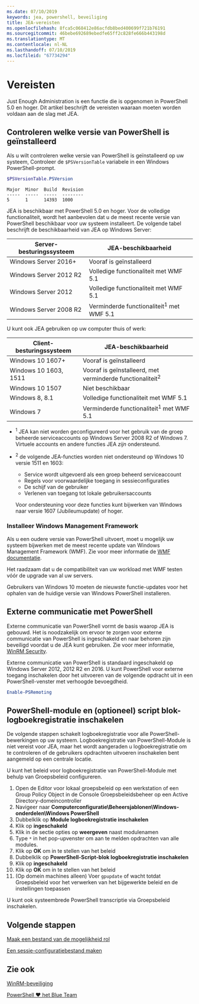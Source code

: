 ```yaml
---
ms.date: 07/10/2019
keywords: jea, powershell, beveiliging
title: JEA-vereisten
ms.openlocfilehash: 8fca5c068412e86acfdb8bed400699f721b76191
ms.sourcegitcommit: 46bebe692689ebedfe65ff2c828fe666b443198d
ms.translationtype: MT
ms.contentlocale: nl-NL
ms.lasthandoff: 07/10/2019
ms.locfileid: "67734294"
---
```

# <a name="prerequisites"></a>Vereisten

Just Enough Administration is een functie die is opgenomen in PowerShell 5.0 en hoger. Dit artikel beschrijft de vereisten waaraan moeten worden voldaan aan de slag met JEA.


## <a name="check-which-version-of-powershell-is-installed"></a>Controleren welke versie van PowerShell is geïnstalleerd

Als u wilt controleren welke versie van PowerShell is geïnstalleerd op uw systeem, Controleer de `$PSVersionTable` variabele in een Windows PowerShell-prompt.

```powershell
$PSVersionTable.PSVersion
```

```Output
Major  Minor  Build  Revision
-----  -----  -----  --------
5      1      14393  1000
```

JEA is beschikbaar met PowerShell 5.0 en hoger. Voor de volledige functionaliteit, wordt het aanbevolen dat u de meest recente versie van PowerShell beschikbaar voor uw systeem installeert. De volgende tabel beschrijft de beschikbaarheid van JEA op Windows Server:

| Server-besturingssysteem |                JEA-beschikbaarheid                |
| ----------------------- | ---------------------------------------------- |
| Windows Server 2016+    | Vooraf is geïnstalleerd                                   |
| Windows Server 2012 R2  | Volledige functionaliteit met WMF 5.1                |
| Windows Server 2012     | Volledige functionaliteit met WMF 5.1                |
| Windows Server 2008 R2  | Verminderde functionaliteit<sup>1</sup> met WMF 5.1 |

U kunt ook JEA gebruiken op uw computer thuis of werk:

| Client-besturingssysteem |                   JEA-beschikbaarheid                   |
| ----------------------- | ---------------------------------------------------- |
| Windows 10 1607+        | Vooraf is geïnstalleerd                                         |
| Windows 10 1603, 1511   | Vooraf is geïnstalleerd, met verminderde functionaliteit<sup>2</sup> |
| Windows 10 1507         | Niet beschikbaar                                        |
| Windows 8, 8.1          | Volledige functionaliteit met WMF 5.1                      |
| Windows 7               | Verminderde functionaliteit<sup>1</sup> met WMF 5.1       |

- <sup>1</sup> JEA kan niet worden geconfigureerd voor het gebruik van de groep beheerde serviceaccounts op Windows Server 2008 R2 of Windows 7. Virtuele accounts en andere functies JEA *zijn* ondersteund.

- <sup>2</sup> de volgende JEA-functies worden niet ondersteund op Windows 10 versie 1511 en 1603:

  - Service wordt uitgevoerd als een groep beheerd serviceaccount
  - Regels voor voorwaardelijke toegang in sessieconfiguraties
  - De schijf van de gebruiker
  - Verlenen van toegang tot lokale gebruikersaccounts

  Voor ondersteuning voor deze functies kunt bijwerken van Windows naar versie 1607 (Jubileumupdate) of hoger.

### <a name="install-windows-management-framework"></a>Installeer Windows Management Framework

Als u een oudere versie van PowerShell uitvoert, moet u mogelijk uw systeem bijwerken met de meest recente update van Windows Management Framework (WMF). Zie voor meer informatie de [WMF documentatie](/powershell/wmf/overview).

Het raadzaam dat u de compatibiliteit van uw workload met WMF testen vóór de upgrade van al uw servers.

Gebruikers van Windows 10 moeten de nieuwste functie-updates voor het ophalen van de huidige versie van Windows PowerShell installeren.

## <a name="enable-powershell-remoting"></a>Externe communicatie met PowerShell

Externe communicatie van PowerShell vormt de basis waarop JEA is gebouwd. Het is noodzakelijk om ervoor te zorgen voor externe communicatie van PowerShell is ingeschakeld en naar behoren zijn beveiligd voordat u de JEA kunt gebruiken. Zie voor meer informatie, [WinRM Security](/powershell/scripting/learn/remoting/winrmsecurity).

Externe communicatie van PowerShell is standaard ingeschakeld op Windows Server 2012, 2012 R2 en 2016. U kunt PowerShell voor externe toegang inschakelen door het uitvoeren van de volgende opdracht uit in een PowerShell-venster met verhoogde bevoegdheid.

```powershell
Enable-PSRemoting
```

## <a name="enable-powershell-module-and-script-block-logging-optional"></a>PowerShell-module en (optioneel) script blok-logboekregistratie inschakelen

De volgende stappen schakelt logboekregistratie voor alle PowerShell-bewerkingen op uw systeem. Logboekregistratie van PowerShell-Module is niet vereist voor JEA, maar het wordt aangeraden u logboekregistratie om te controleren of de gebruikers opdrachten uitvoeren inschakelen bent aangemeld op een centrale locatie.

U kunt het beleid voor logboekregistratie van PowerShell-Module met behulp van Groepsbeleid configureren.

1. Open de Editor voor lokaal groepsbeleid op een werkstation of een Group Policy Object in de Console Groepsbeleidsbeheer op een Active Directory-domeincontroller
2. Navigeer naar **Computerconfiguratie\\Beheersjablonen\\Windows-onderdelen\\Windows PowerShell**
3. Dubbelklik op **Module logboekregistratie inschakelen**
4. Klik op **ingeschakeld**
5. Klik in de sectie opties op **weergeven** naast modulenamen
6. Type `*` in het pop-upvenster om aan te melden opdrachten van alle modules.
7. Klik op **OK** om in te stellen van het beleid
8. Dubbelklik op **PowerShell-Script-blok logboekregistratie inschakelen**
9. Klik op **ingeschakeld**
10. Klik op **OK** om in te stellen van het beleid
11. (Op domein machines alleen) Voer `gpupdate` of wacht totdat Groepsbeleid voor het verwerken van het bijgewerkte beleid en de instellingen toepassen

U kunt ook systeembrede PowerShell transcriptie via Groepsbeleid inschakelen.

## <a name="next-steps"></a>Volgende stappen

[Maak een bestand van de mogelijkheid rol](role-capabilities.md)

[Een sessie-configuratiebestand maken](session-configurations.md)

## <a name="see-also"></a>Zie ook

[WinRM-beveiliging](/powershell/scripting/learn/remoting/winrmsecurity)

[PowerShell ♥ het Blue Team](https://devblogs.microsoft.com/powershell/powershell-the-blue-team/)
